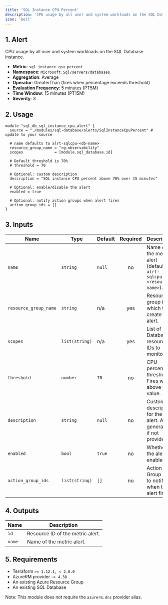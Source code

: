 ```yaml
---
title: 'SQL Instance CPU Percent'
description: 'CPU usage by all user and system workloads on the SQL Database instance'
icon: 'bell'
---
```


## 1. Alert
CPU usage by all user and system workloads on the SQL Database instance.

- **Metric**: `sql_instance_cpu_percent`
- **Namespace**: `Microsoft.Sql/servers/databases`
- **Aggregation**: Average
- **Operator**: GreaterThan (fires when percentage exceeds threshold)
- **Evaluation Frequency**: 5 minutes (PT5M)
- **Time Window**: 15 minutes (PT15M)
- **Severity**: 3

## 2. Usage
```hcl main.tf
module "sql_db_sql_instance_cpu_alert" {
  source = "./modules/sql-database/alerts/SqlInstanceCpuPercent" # update to your source

  # name defaults to alrt-sqlcpu-<db-name>
  resource_group_name = "rg-observability"
  scopes              = [module.sql_database.id]

  # Default threshold is 70%
  # threshold = 70

  # Optional: custom description
  description = "SQL instance CPU percent above 70% over 15 minutes"

  # Optional: enable/disable the alert
  enabled = true

  # Optional: notify action groups when alert fires
  action_group_ids = []
}
```

## 3. Inputs
| Name | Type | Default | Required | Description |
|------|------|---------|:--------:|-------------|
| `name` | `string` | `null` | no | Name of the metric alert (defaults to `alrt-sqlcpu-<resource-name>`). |
| `resource_group_name` | `string` | n/a | yes | Resource group in which to create the alert. |
| `scopes` | `list(string)` | n/a | yes | List of SQL Database resource IDs to monitor. |
| `threshold` | `number` | `70` | no | CPU percent threshold. Fires when above this value. |
| `description` | `string` | `null` | no | Custom description for the alert. Auto-generated if not provided. |
| `enabled` | `bool` | `true` | no | Whether the alert is enabled. |
| `action_group_ids` | `list(string)` | `[]` | no | Action Group IDs to notify when the alert fires. |

## 4. Outputs
| Name | Description |
|------|-------------|
| `id` | Resource ID of the metric alert. |
| `name` | Name of the metric alert. |

## 5. Requirements
- Terraform `>= 1.12.1, < 2.0.0`
- AzureRM provider `~> 4.38`
- An existing Azure Resource Group
- An existing SQL Database
  
Note: This module does not require the `azurerm.dns` provider alias.


